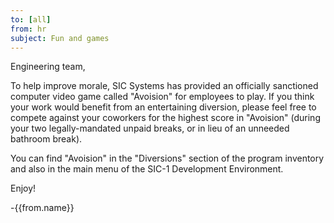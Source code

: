 ```yaml
---
to: [all]
from: hr
subject: Fun and games
---
```

Engineering team,

To help improve morale, SIC Systems has provided an officially sanctioned computer video game called "Avoision" for employees to play. If you think your work would benefit from an entertaining diversion, please feel free to compete against your coworkers for the highest score in "Avoision" (during your two legally-mandated unpaid breaks, or in lieu of an unneeded bathroom break).

You can find "Avoision" in the "Diversions" section of the program inventory and also in the main menu of the SIC-1 Development Environment.

Enjoy!

-{{from.name}}

